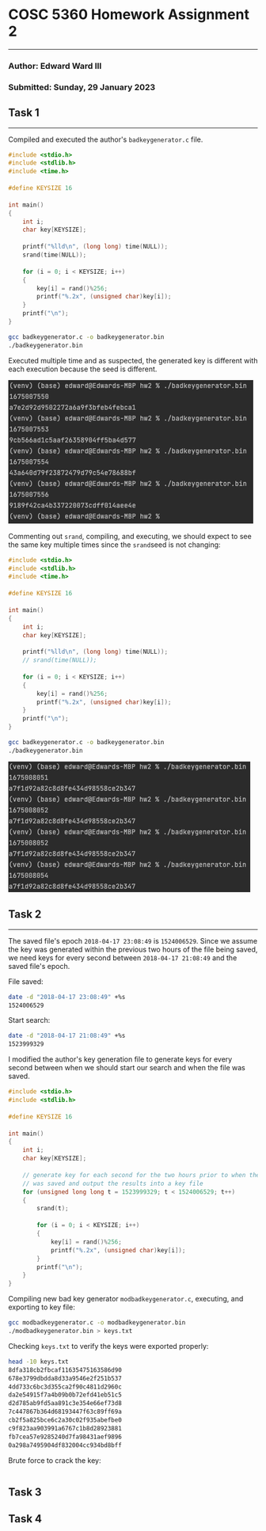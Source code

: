 # COSC 5360 Homework Assignment 2

---
### Author: Edward Ward III
### Submitted: Sunday, 29 January 2023

## Task 1

---

Compiled and executed the author's `badkeygenerator.c` file.

```C
#include <stdio.h>
#include <stdlib.h>
#include <time.h>

#define KEYSIZE 16

int main()
{
    int i;
    char key[KEYSIZE];

    printf("%lld\n", (long long) time(NULL));
    srand(time(NULL));

    for (i = 0; i < KEYSIZE; i++)
    {
        key[i] = rand()%256;
        printf("%.2x", (unsigned char)key[i]);
    }
    printf("\n");
}
```

```Bash
gcc badkeygenerator.c -o badkeygenerator.bin
./badkeygenerator.bin
```

Executed multiple time and as suspected, the generated key is different with each execution because the seed is different.

![Code execution with srand enabled](task1srandenabled.png)

Commenting out `srand`, compiling, and executing, we should expect to see the same key multiple times since the `srand`seed is not changing:

```C
#include <stdio.h>
#include <stdlib.h>
#include <time.h>

#define KEYSIZE 16

int main()
{
    int i;
    char key[KEYSIZE];

    printf("%lld\n", (long long) time(NULL));
    // srand(time(NULL));

    for (i = 0; i < KEYSIZE; i++)
    {
        key[i] = rand()%256;
        printf("%.2x", (unsigned char)key[i]);
    }
    printf("\n");
}
```

```Bash
gcc badkeygenerator.c -o badkeygenerator.bin
./badkeygenerator.bin
```

![Code execution with srand commented out](task1sranddisabled.png)

## Task 2

---
The saved file's epoch `2018-04-17 23:08:49` is `1524006529`. Since we assume the key was generated within the previous two hours of the file being saved, we need keys for every second between `2018-04-17 21:08:49` and the saved file's epoch.

File saved:
```Bash
date -d "2018-04-17 23:08:49" +%s
1524006529
```

Start search:
```Bash
date -d "2018-04-17 21:08:49" +%s
1523999329
```

I modified the author's key generation file to generate keys for every second between when we should start our search and when the file was saved.

```C
#include <stdio.h>
#include <stdlib.h>

#define KEYSIZE 16

int main()
{
    int i;
    char key[KEYSIZE];

    // generate key for each second for the two hours prior to when the file
    // was saved and output the results into a key file
    for (unsigned long long t = 1523999329; t < 1524006529; t++)
    {
        srand(t);

        for (i = 0; i < KEYSIZE; i++)
        {
            key[i] = rand()%256;
            printf("%.2x", (unsigned char)key[i]);
        }
        printf("\n");
    }
}
```

Compiling new bad key generator `modbadkeygenerator.c`, executing, and exporting to key file:

```Bash
gcc modbadkeygenerator.c -o modbadkeygenerator.bin
./modbadkeygenerator.bin > keys.txt
```

Checking `keys.txt` to verify the keys were exported properly:
```Bash
head -10 keys.txt
8dfa318cb2fbcaf11635475163586d90
678e3799dbdda8d33a9546e2f251b537
4dd733c6bc3d355ca2f90c4811d2960c
da2e54915f7a4b09b0b72efd41eb51c5
d2d785ab9fd5aa891c3e354e66ef73d8
7c447867b364d68193447f63c89ff69a
cb2f5a825bce6c2a30c02f935abefbe0
c9f823aa903991a6767c1b8d28923881
fb7cea57e9285240d7fa98431aef9896
0a298a7495904df832004cc934bd8bff
```

Brute force to crack the key:

```Python

```
## Task 3

## Task 4
